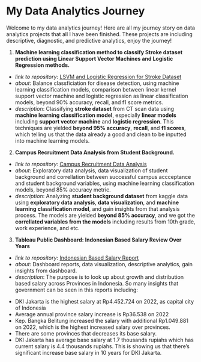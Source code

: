 # My Data Analytics Journey

Welcome to my data analytics journey!
Here are all my journey story on data analytics projects that all I have been finished. These projects are including descriptive, diagnostic, and predictive analytics, enjoy the journey!

1. **Machine learning classification method to classify Stroke dataset prediction using Linear Support Vector Machines and Logistic Regression methods.**
- _link to repository_: [LSVM and Logistic Regression for Stroke Dataset](https://github.com/alvansaid/lsvm-logreg-stroke)
- _about_: Balance classficiation for disease detection, using machine learning classification models, comparison between linear kernel support vector machine and logistic regression as linear classification models, beyond 90% accuracy, recall, and f1 score metrics.
- _description_: Classifying **stroke dataset** from CT scan data using **machine learning classification model**, especially **linear models** including **support vector machine** and **logistic regression**. This techniques are yielded **beyond 95% accuracy**, **recall**, and **f1 scores**, which telling us that the data already a good and clean to be inputted into machine learning models.

2. **Campus Recruitment Data Analysis from Student Background.**

- _link to repository_: [Campus Recruitment Data Analysis](https://github.com/alvansaid/data_mining_eda_campus_recruitment_kaggle)
- _about_: Exploratory data analysis, data visualization of student background and correllation between successful campus accceptance and student background variables, using machine learning classification models, beyond 85% accuracy metric.
- _description_: Analyzing **student background dataset** from kaggle data using **exploratory data analysis**, **data visualization**, and **machine learning classification model**, and gain insights from that analysis process. The models are yielded **beyond 85% accuracy**, and we got the **correllated variables from the models** including results from 10th grade, work experience, and etc.

3. **Tableau Public Dashboard: Indonesian Based Salary Review Over Years**
- _link to repository_: [Indonesian Based Salary Report]([https://github.com/alvansaid/data_mining_eda_campus_recruitment_kaggle](https://public.tableau.com/views/IndonesianSalaryReportfromKaggle/IndonesianSalaryReport?:language=en-US&:display_count=n&:origin=viz_share_link))
- _about_: Dashboard reports, data visualization, descriptive analytics, gain insights from dashboard.
- _description_: The purpose is to look up about growth and distribution based salary across Provinces in Indonesia. So many insights that government can be seen in this reports including:
* DKI Jakarta is the highest salary at Rp4.452.724 on 2022, as capital city of Indonesia
* Average annual province salary increase is Rp36.538 on 2022
* Kep. Bangka Belitung increased the salary with additional Rp1.049.881 on 2022, which is the highest increased salary over provinces.
* There are some provinces that decreases its base salary.
* DKI Jakarta has average base salary at 1.7 thousands rupiahs which has current salary is 4.4 thousands rupiahs. This is showing us that there’s significant increase base salary in 10 years for DKI Jakarta.
